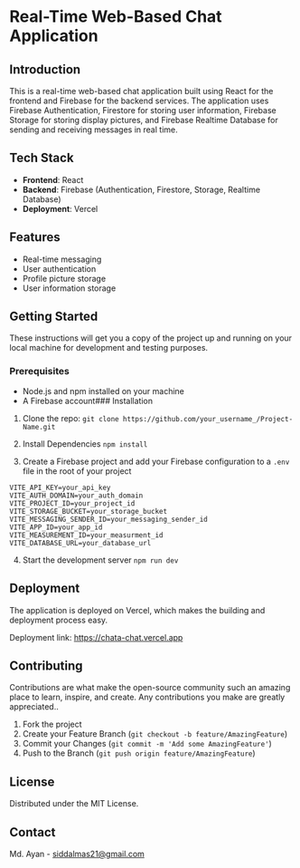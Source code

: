 # Real-Time Web-Based Chat Application

## Introduction

This is a real-time web-based chat application built using React for the frontend and Firebase for the backend services. The application uses Firebase Authentication, Firestore for storing user information, Firebase Storage for storing display pictures, and Firebase Realtime Database for sending and receiving messages in real time.

## Tech Stack

- **Frontend**: React
- **Backend**: Firebase (Authentication, Firestore, Storage, Realtime Database)
- **Deployment**: Vercel

## Features

- Real-time messaging
- User authentication
- Profile picture storage
- User information storage
## Getting Started

These instructions will get you a copy of the project up and running on your local machine for development and testing purposes.
### Prerequisites

- Node.js and npm installed on your machine
- A Firebase account### Installation

1. Clone the repo:
```git clone https://github.com/your_username_/Project-Name.git```

2. Install Dependencies
```npm install```

3. Create a Firebase project and add your Firebase configuration to a `.env` file in the root of your project

```
VITE_API_KEY=your_api_key
VITE_AUTH_DOMAIN=your_auth_domain
VITE_PROJECT_ID=your_project_id 
VITE_STORAGE_BUCKET=your_storage_bucket   VITE_MESSAGING_SENDER_ID=your_messaging_sender_id
VITE_APP_ID=your_app_id
VITE_MEASUREMENT_ID=your_measurment_id
VITE_DATABASE_URL=your_database_url
```

4. Start the development server
```npm run dev```
## Deployment
The application is deployed on Vercel, which makes the building and deployment process easy.

Deployment link: https://chata-chat.vercel.app
## Contributing
Contributions are what make the open-source community such an amazing place to learn, inspire, and create. Any contributions you make are greatly appreciated..

1. Fork the project
2. Create your Feature Branch (`git checkout -b feature/AmazingFeature`)
3. Commit your Changes (`git commit -m 'Add some AmazingFeature'`)
4. Push to the Branch (`git push origin feature/AmazingFeature`)



## License
Distributed under the MIT License.

## Contact
Md. Ayan - siddalmas21@gmail.com

